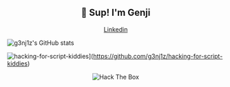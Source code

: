 <h2 align="center">👋 Sup! I'm Genji</h2>

<p align="center">
  <a href="https://www.linkedin.com/in/irfan-badzlin-23836a18a/">Linkedin</a>
</p>

![g3nj1z's GitHub stats](https://github-readme-stats.vercel.app/api?username=g3nj1z&show_icons=true&theme=tokyonight)

![hacking-for-script-kiddies](https://github-readme-stats.vercel.app/api/pin/?username=g3nj1z&repo=hacking-for-script-kiddies&show_icons=true&theme=tokyonight)](https://github.com/g3nj1z/hacking-for-script-kiddies)

<p align="center"><img src="http://www.hackthebox.eu/badge/image/155658" alt="Hack The Box"></p>


